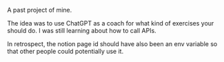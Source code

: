A past project of mine.

The idea was to use ChatGPT as a coach for what kind of exercises your should do. I was still learning about how to call APIs.

In retrospect, the notion page id should have also been an env variable so that other people could potentially use it.
